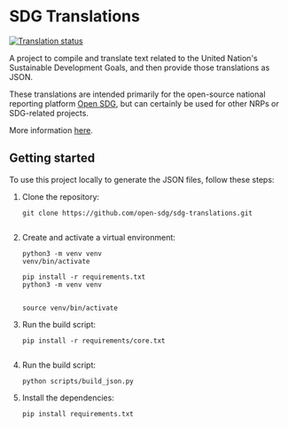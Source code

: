 # SDG Translations

<a href="https://hosted.weblate.org/engage/sdg-translations/">
<img src="https://hosted.weblate.org/widgets/sdg-translations/-/open-graph.png" alt="Translation status" />
</a>

A project to compile and translate text related to the United Nation's
  Sustainable Development Goals, and then provide those translations as JSON.

These translations are intended primarily for the open-source national reporting platform [Open SDG](https://github.com/open-sdg/open-sdg), but can certainly be used for other NRPs or SDG-related projects.

More information [here](https://open-sdg.org/sdg-translations/).

## Getting started

To use this project locally to generate the JSON files, follow these steps:

1. Clone the repository:
   ```shell
   git clone https://github.com/open-sdg/sdg-translations.git


   ```

2. Create and activate a virtual environment:
   ```shell
   python3 -m venv venv
   venv/bin/activate
   ```



   ```shell
   pip install -r requirements.txt
   python3 -m venv venv


   source venv/bin/activate
   ```

3. Run the build script:

   ```shell
   pip install -r requirements/core.txt


   ```

4. Run the build script:

   ```shell
   python scripts/build_json.py
   ```

4. Install the dependencies:
   ```shell
   pip install requirements.txt
   ```
